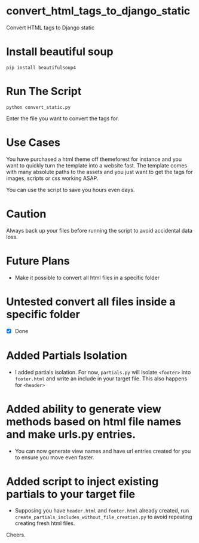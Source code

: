 # convert_html_tags_to_django_static
Convert HTML tags to Django static

# Install beautiful soup

`pip install beautifulsoup4`

# Run The Script

`python convert_static.py`

Enter the file you want to convert the tags for. 

# Use Cases

You have purchased a html theme off themeforest for instance and you want to quickly turn the template into a  website fast. The template comes with many absolute paths to the assets and you just want to get the tags for images, scripts or css working ASAP.

You can use the script to save you hours even days.

# Caution

Always back up your files before running the script to avoid accidental data loss.

# Future Plans

- Make it possible to convert all html files in a specific folder

# Untested convert all files inside a specific folder

- [x] Done

# Added Partials Isolation

- I added partials isolation. For now, `partials.py` will isolate `<footer>` into `footer.html` and write an include in your target file. This also happens for `<header>`

# Added ability to generate view methods based on html file names and make urls.py entries. 

- You can now generate view names and have url entries created for you to ensure you move even faster.

# Added script to inject existing partials to your target file

- Supposing you have `header.html` and `footer.html` already created, run `create_partials_includes_without_file_creation.py` to avoid repeating creating fresh html files.
  
Cheers.

